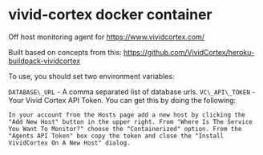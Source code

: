 # vivid-cortex docker container

Off host monitoring agent for https://www.vividcortex.com/

Built based on concepts from this: https://github.com/VividCortex/heroku-buildpack-vividcortex

To use, you should set two environment variables:

`DATABASE\_URL` - A comma separated list of database urls.
`VC\_API\_TOKEN` - Your Vivid Cortex API Token. You can get this by
doing the following:

```
In your account from the Hosts page add a new host by clicking the
"Add New Host" button in the upper right. From "Where Is The Service
You Want To Monitor?" choose the "Containerized" option. From the
"Agents API Token" box copy the token and close the "Install
VividCortex On A New Host" dialog.
```
